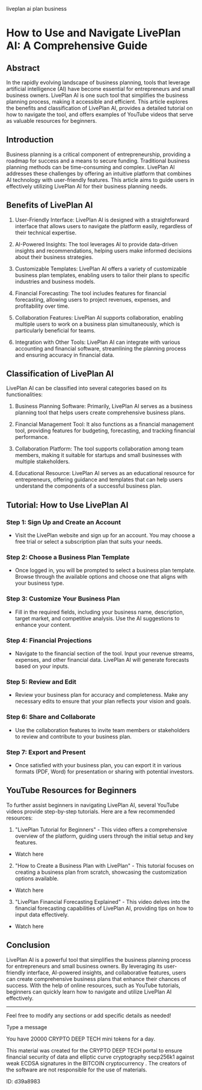 liveplan ai plan business
# How to Use and Navigate LivePlan AI: A Comprehensive Guide



## Abstract



In the rapidly evolving landscape of business planning, tools that leverage artificial intelligence (AI) have become essential for entrepreneurs and small business owners. LivePlan AI is one such tool that simplifies the business planning process, making it accessible and efficient. This article explores the benefits and classification of LivePlan AI, provides a detailed tutorial on how to navigate the tool, and offers examples of YouTube videos that serve as valuable resources for beginners.



## Introduction



Business planning is a critical component of entrepreneurship, providing a roadmap for success and a means to secure funding. Traditional business planning methods can be time-consuming and complex. LivePlan AI addresses these challenges by offering an intuitive platform that combines AI technology with user-friendly features. This article aims to guide users in effectively utilizing LivePlan AI for their business planning needs.



## Benefits of LivePlan AI



1. User-Friendly Interface: LivePlan AI is designed with a straightforward interface that allows users to navigate the platform easily, regardless of their technical expertise.



2. AI-Powered Insights: The tool leverages AI to provide data-driven insights and recommendations, helping users make informed decisions about their business strategies.



3. Customizable Templates: LivePlan AI offers a variety of customizable business plan templates, enabling users to tailor their plans to specific industries and business models.



4. Financial Forecasting: The tool includes features for financial forecasting, allowing users to project revenues, expenses, and profitability over time.



5. Collaboration Features: LivePlan AI supports collaboration, enabling multiple users to work on a business plan simultaneously, which is particularly beneficial for teams.



6. Integration with Other Tools: LivePlan AI can integrate with various accounting and financial software, streamlining the planning process and ensuring accuracy in financial data.



## Classification of LivePlan AI



LivePlan AI can be classified into several categories based on its functionalities:



1. Business Planning Software: Primarily, LivePlan AI serves as a business planning tool that helps users create comprehensive business plans.



2. Financial Management Tool: It also functions as a financial management tool, providing features for budgeting, forecasting, and tracking financial performance.



3. Collaboration Platform: The tool supports collaboration among team members, making it suitable for startups and small businesses with multiple stakeholders.



4. Educational Resource: LivePlan AI serves as an educational resource for entrepreneurs, offering guidance and templates that can help users understand the components of a successful business plan.



## Tutorial: How to Use LivePlan AI



### Step 1: Sign Up and Create an Account



- Visit the LivePlan website and sign up for an account. You may choose a free trial or select a subscription plan that suits your needs.



### Step 2: Choose a Business Plan Template



- Once logged in, you will be prompted to select a business plan template. Browse through the available options and choose one that aligns with your business type.



### Step 3: Customize Your Business Plan



- Fill in the required fields, including your business name, description, target market, and competitive analysis. Use the AI suggestions to enhance your content.



### Step 4: Financial Projections



- Navigate to the financial section of the tool. Input your revenue streams, expenses, and other financial data. LivePlan AI will generate forecasts based on your inputs.



### Step 5: Review and Edit



- Review your business plan for accuracy and completeness. Make any necessary edits to ensure that your plan reflects your vision and goals.



### Step 6: Share and Collaborate



- Use the collaboration features to invite team members or stakeholders to review and contribute to your business plan.



### Step 7: Export and Present



- Once satisfied with your business plan, you can export it in various formats (PDF, Word) for presentation or sharing with potential investors.



## YouTube Resources for Beginners



To further assist beginners in navigating LivePlan AI, several YouTube videos provide step-by-step tutorials. Here are a few recommended resources:



1. "LivePlan Tutorial for Beginners" - This video offers a comprehensive overview of the platform, guiding users through the initial setup and key features.

- Watch here



2. "How to Create a Business Plan with LivePlan" - This tutorial focuses on creating a business plan from scratch, showcasing the customization options available.

- Watch here



3. "LivePlan Financial Forecasting Explained" - This video delves into the financial forecasting capabilities of LivePlan AI, providing tips on how to input data effectively.

- Watch here



## Conclusion



LivePlan AI is a powerful tool that simplifies the business planning process for entrepreneurs and small business owners. By leveraging its user-friendly interface, AI-powered insights, and collaborative features, users can create comprehensive business plans that enhance their chances of success. With the help of online resources, such as YouTube tutorials, beginners can quickly learn how to navigate and utilize LivePlan AI effectively.



---



Feel free to modify any sections or add specific details as needed!



Type a message

You have 20000 CRYPTO DEEP TECH mini tokens for a day.


This material was created for the  CRYPTO DEEP TECH portal  to ensure financial security of data and elliptic curve cryptography  secp256k1 against weak ECDSA  signatures   in the  BITCOIN cryptocurrency . The creators of the software are not responsible for the use of materials.

 ID: d39a8983

